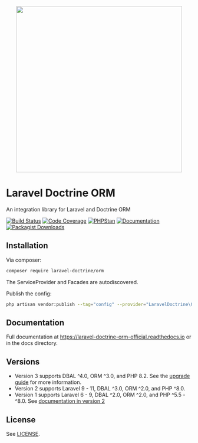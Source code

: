 <p align="center">
    <img src="https://placehold.co/10x10/337ab7/337ab7.png" width="100%" height="15px">
    <img width="450px" src="https://github.com/laravel-doctrine/orm/blob/3.0.x/docs/banner.png"/>
</p>

Laravel Doctrine ORM
====================

An integration library for Laravel and Doctrine ORM

[![Build Status](https://github.com/laravel-doctrine/orm/actions/workflows/continuous-integration.yml/badge.svg)](https://github.com/laravel-doctrine/orm/actions/workflows/continuous-integration.yml?query=branch%3Amain)
[![Code Coverage](https://codecov.io/gh/laravel-doctrine/orm/graph/badge.svg?token=3CpQzDXOWX)](https://codecov.io/gh/laravel-doctrine/orm)
[![PHPStan](https://img.shields.io/badge/PHPStan-level%201-brightgreen.svg)](https://img.shields.io/badge/PHPStan-level%201-brightgreen.svg)
[![Documentation](https://readthedocs.org/projects/laravel-doctrine-orm-official/badge/?version=latest)](https://laravel-doctrine-orm-official.readthedocs.io/en/latest/)
[![Packagist Downloads](https://img.shields.io/packagist/dd/laravel-doctrine/orm)](https://packagist.org/packages/laravel-doctrine/orm)


Installation
------------

Via composer:

```bash
composer require laravel-doctrine/orm
```

The ServiceProvider and Facades are autodiscovered.

Publish the config:

```bash
php artisan vendor:publish --tag="config" --provider="LaravelDoctrine\ORM\DoctrineServiceProvider"
```


Documentation
-------------

Full documentation at https://laravel-doctrine-orm-official.readthedocs.io
or in the docs directory.


Versions
--------

* Version 3 supports DBAL ^4.0, ORM ^3.0, and PHP 8.2.  See the [upgrade guide](https://laravel-doctrine-orm-official.readthedocs.io/en/latest/upgrade.html) for more information.
* Version 2 supports Laravel 9 - 11, DBAL ^3.0, ORM ^2.0, and PHP ^8.0.
* Version 1 supports Laravel 6 - 9, DBAL ^2.0, ORM ^2.0, and PHP ^5.5 - ^8.0.
  See [documentation in version 2](https://github.com/laravel-doctrine/orm/tree/2.0?tab=readme-ov-file#versions)

License
-------

See [LICENSE](https://github.com/laravel-doctrine/orm/blob/master/LICENSE).
